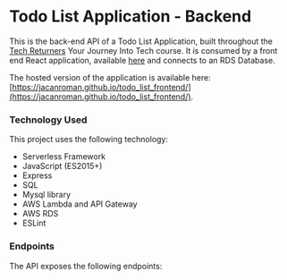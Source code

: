 # Todo List Application - Backend

This is the back-end API of a Todo List Application, built throughout the [Tech Returners](https://techreturners.com) Your Journey Into Tech course. It is consumed by a front end React application, available [here](https://jacanroman.github.io/todo_list_frontend) and connects to an RDS Database.

The hosted version of the application is available here: [https://jacanroman.github.io/todo_list_frontend/](https://jacanroman.github.io/todo_list_frontend/).

### Technology Used

This project uses the following technology:

- Serverless Framework
- JavaScript (ES2015+)
- Express
- SQL
- Mysql library
- AWS Lambda and API Gateway
- AWS RDS
- ESLint

### Endpoints

The API exposes the following endpoints:

